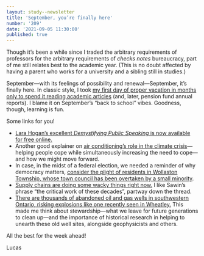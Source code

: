 ```yaml
---
layout: study--newsletter
title: 'September, you’re finally here'
number: '209'
date: '2021-09-05 11:30:00'
published: true
---
```


Though it’s been a while since I traded the arbitrary requirements of professors for the arbitrary requirements of _checks notes_ bureaucracy, part of me still relates best to the academic year. (This is no doubt affected by having a parent who works for a university and a sibling still in studies.)

September—with its feelings of possibility and renewal—September, it’s finally here. In classic style, I took [my first day of proper vacation in months only to spend it reading academic articles](https://twitter.com/lchski/status/1434288924562690049) (and, later, pension fund annual reports). I blame it on September’s “back to school” vibes. Goodness, though, learning is fun.

Some links for you!

- [Lara Hogan’s excellent _Demystifying Public Speaking_ is now available for free online.](https://larahogan.me/blog/demystifying-public-speaking-online/)
- Another good explainer on [air conditioning’s role in the climate crisis](https://www.theguardian.com/environment/2021/sep/03/air-conditioning-climate-crisis-clean-tech-solutions)—helping people cope while simultaneously increasing the need to cope—and how we might move forward.
- In case, in the midst of a federal election, we needed a reminder of why democracy matters, [consider the plight of residents in Wollaston Township, whose town council has been overtaken by a small minority](https://www.cbc.ca/news/canada/ottawa/cottage-owners-campground-coup-1.6159421).
- [Supply chains are doing some wacky things right now.](https://twitter.com/bethsawin/status/1434162427952865288) I like Sawin’s phrase “the critical work of these decades”, partway down the thread.
- [There are thousands of abandoned oil and gas wells in southwestern Ontario, risking explosions like one recently seen in Wheatley.](https://www.cbc.ca/news/canada/windsor/wheatley-explosion-gas-wells-1.6161023) This made me think about stewardship—what we leave for future generations to clean up—and the importance of historical research in helping to unearth these old well sites, alongside geophysicists and others.

All the best for the week ahead!

Lucas
